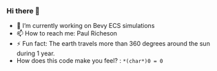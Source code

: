 ### Hi there 👋
- 🔭 I’m currently working on Bevy ECS simulations
- 📫 How to reach me: Paul Richeson
- ⚡ Fun fact: The earth travels more than 360 degrees around the sun during 1 year.
- How does this code make you feel? : `*(char*)0 = 0` 

